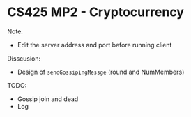 # CS425 MP2 - Cryptocurrency

Note: 
* Edit the server address and port before running client

Disscusion:
* Design of `sendGossipingMessge` (round and NumMembers)

TODO:
* Gossip join and dead
* Log